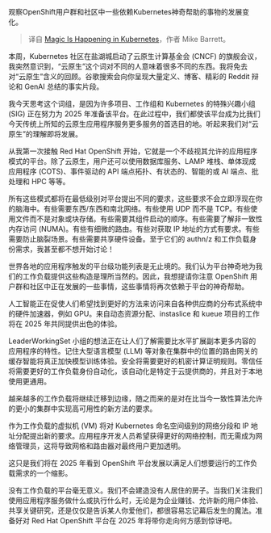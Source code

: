 
<!--
title: Kubernetes中的魔法
cover: https://cdn.thenewstack.io/media/2024/11/75c32dfe-kubernetes.jpg
-->

观察OpenShift用户群和社区中一些依赖Kubernetes神奇帮助的事物的发展变化。

> 译自 [Magic Is Happening in Kubernetes](https://thenewstack.io/magic-is-happening-in-kubernetes/)，作者 Mike Barrett。

本周，Kubernetes 社区在盐湖城启动了云原生计算基金会 (CNCF) 的旗舰会议，我突然意识到，“云原生”这个词对不同的人意味着很多不同的东西。我将免去对“云原生”含义的回顾。谷歌搜索会向你呈现大量定义、博客、精彩的 Reddit 辩论和 GenAI 总结的事实片段。

我今天思考这个词组，是因为许多项目、工作组和 Kubernetes 的特殊兴趣小组 (SIG) 正在努力为 2025 年准备该平台。在此过程中，我们都使该平台成为比我们今天传统上所知的云原生应用程序服务更多服务的首选目的地。听起来我们对“云原生”的理解即将发展。

从我第一次接触 Red Hat OpenShift 开始，它就是一个不歧视其允许的应用程序模式的平台。除了云原生，用户还可以使用数据库服务、LAMP 堆栈、单体现成应用程序 (COTS)、事件驱动的 API 端点拓扑、有状态的、智能的或 AI 端点、批处理和 HPC 等等。

所有这些模式都将在最低级别对平台提出不同的要求，这些要求不会立即浮现在你的脑海中。有些需要东西/东西和南北网络。有些使用 UDP 而不是 TCP。有些使用文件而不是对象或块存储。有些需要其组件启动的顺序。有些需要了解非一致性内存访问 (NUMA)。有些有细微的路由。有些对获取 IP 地址的方式有要求。有些需要防止脑裂场景。有些需要共享硬件设备。至于它们的 authn/z 和工作负载身份需求，我甚至都不想开始讨论！

世界各地的应用程序触发的平台级功能列表是无止境的。我们认为平台神奇地为我们的工作负载提供这些构造是理所当然的。因此，我想提请你注意 OpenShift 用户群和社区中正在发展的一些事情，这些事情将再次依赖于平台的神奇帮助。

人工智能正在促使人们希望找到更好的方法来访问来自各种供应商的分布式系统中的硬件加速器，例如 GPU。来自动态资源分配、instaslice 和 kueue 项目的工作将在 2025 年共同提供出色的体验。

LeaderWorkingSet 小组的想法正在让人们了解需要比水平扩展副本更多内容的应用程序的特性。记住大型语言模型 (LLM) 等对象在集群中的位置的路由网关的缓存智能将真正加快模型训练体验。安全将需要更好的机密计算证明规则。零信任将需要更好的工作负载身份自动化，该自动化是特定于云提供商的，并且对于本地使用更通用。

越来越多的工作负载将继续迁移到边缘，随之而来的是对在比当今一致性算法允许的更小的集群中实现高可用性的新方法的要求。

作为工作负载的虚拟机 (VM) 将对 Kubernetes 命名空间级别的网络分段和 IP 地址分配提出新的要求。应用程序开发人员希望获得更好的网络控制，而无需成为网络管理员，这将导致网格和路由器对最终用户更加透明。

这只是我们将在 2025 年看到 OpenShift 平台发展以满足人们想要运行的工作负载需求的一个缩影。

没有工作负载的平台毫无意义。我们不会建造没有人居住的房子。当我们关注我们使用应用程序服务做什么或执行什么时，无论是为企业赚钱、允许新的用户体验、共享关键研究，还是仅仅是告诉某人你爱他们，都很容易忘记幕后发生的魔法。准备好对 Red Hat OpenShift 平台在 2025 年将带你走向何方感到惊讶吧。
